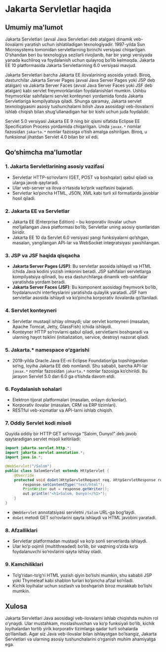 # Jakarta Servletlar haqida

## Umumiy ma'lumot

Jakarta Servletlari (avval Java Servletlari deb atalgan) dinamik veb-ilovalarni yaratish uchun ishlatiladigan texnologiyadir. 1997-yilda Sun Microsystems tomonidan servletlarning birinchi versiyasi chiqarilgan. O‘shandan beri bu texnologiya sezilarli rivojlanib, har bir yangi versiyada yanada kuchliroq va foydalanish uchun qulayroq bo‘lib kelmoqda. Jakarta EE 10 platformasida Jakarta Servletlarining 6.0 versiyasi mavjud.

Jakarta Servletlari barcha Jakarta EE ilovalarining asosida yotadi. Biroq, dasturchilar Jakarta Server Pages (avval Java Server Pages yoki JSP deb atalgan) va Jakarta Server Faces (avval Java Server Faces yoki JSF deb atalgan) kabi servlet freymvorklaridan foydalanishlari mumkin. Ushbu freymvorklar sahifalarni servlet konteyneri yordamida fonda Jakarta Servletlariga kompilyatsiya qiladi. Shunga qaramay, Jakarta servlet texnologiyasini asosiy tushunchalarni bilish Java asosidagi veb-ilovalarni ishlab chiqish bilan shug‘ullanadigan har bir kishi uchun juda foydalidir.

Servlet 5.0 versiyasi Jakarta EE 9 ning bir qismi sifatida Eclipse EE Specification Process yordamida chiqarilgan. Unda `javax.*` nomlar fazosidan `jakarta.*` nomlar fazosiga o‘tish amalga oshirilgan. Biroq, u funksional jihatdan Servlet 4.0 bilan bir xil edi.

## Qo‘shimcha ma'lumotlar

### 1. Jakarta Servletlarining asosiy vazifasi
- Servletlar HTTP-so‘rovlarni (GET, POST va boshqalar) qabul qiladi va ularga javob qaytaradi.
- Ular veb-server va ilova o‘rtasida ko‘prik vazifasini bajaradi.
- Servletlar ko‘pincha HTML, JSON, XML kabi turli xil formatlarda javoblar hosil qiladi.

### 2. Jakarta EE va Servletlar
- Jakarta EE (Enterprise Edition) – bu korporativ ilovalar uchun mo‘ljallangan Java platformasi bo‘lib, Servletlar uning asosiy qismlaridan biridir.
- Jakarta EE 10 da Servlet 6.0 versiyasi yangi funksiyalarni qo‘shgan, masalan, yangilangan API-lar va WebSocket integratsiyasi yaxshilangan.

### 3. JSP va JSF haqida qisqacha
- **Jakarta Server Pages (JSP)**: Bu servletlar asosida ishlaydi va HTML ichida Java kodini yozish imkonini beradi. JSP sahifalari servletlarga kompilyatsiya qilinadi, bu esa dasturchilarga dinamik veb-sahifalar yaratishda yordam beradi.
- **Jakarta Server Faces (JSF)**: Bu komponent asosidagi freymvork bo‘lib, foydalanuvchi interfeyslarini yaratishda qulaylik yaratadi. JSF ham servletlar asosida ishlaydi va ko‘pincha korporativ ilovalarda qo‘llaniladi.

### 4. Servlet konteyneri
- Servletlar mustaqil ishlay olmaydi; ular servlet konteyneri (masalan, Apache Tomcat, Jetty, GlassFish) ichida ishlaydi.
- Konteyner HTTP so‘rovlarni qabul qiladi, servletlarni boshqaradi va ularning hayot tsiklini (initialization, service, destroy) nazorat qiladi.

### 5. Jakarta.* namespace o‘zgarishi
- 2019-yilda Oracle Java EE-ni Eclipse Foundation’ga topshirgandan so‘ng, loyiha Jakarta EE deb nomlandi. Shu sababli, barcha API-lar `javax.*` nomlar fazosidan `jakarta.*` nomlar fazosiga ko‘chirildi. Bu jarayon Servlet 5.0 dan 6.0 ga o‘tishda davom etdi.

### 6. Foydalanish sohalari
- Elektron tijorat platformalari (masalan, onlayn do‘konlar).
- Korporativ ilovalar (masalan, CRM va ERP tizimlari).
- RESTful veb-xizmatlar va API-larni ishlab chiqish.

### 7. Oddiy Servlet kodi misoli
Quyida oddiy bir HTTP GET so‘roviga “Salom, Dunyo!” deb javob qaytaradigan servlet misoli keltiriladi:

```java
import jakarta.servlet.http.*;
import jakarta.servlet.annotation.*;
import java.io.*;

@WebServlet("/Salom")
public class SalomServlet extends HttpServlet {
    @Override
    protected void doGet(HttpServletRequest req, HttpServletResponse resp) throws ServletException {
        response.setContentType("text/html");
        PrintWriter out = response.getWriter();
        out.println("<h1>Salom, Dunyo!</h1>");
    }
}
```

- `@WebServlet` annotatsiyasi servletni `/Salom` URL-ga bog‘laydi.
- `doGet` metodi GET so‘rovlarini qayta ishlaydi va HTML javobini yaratadi.

### 8. Afzalliklari
- Servletlar platformadan mustaqil va ko‘p sonli serverlarda ishlaydi.
- Ular ko‘p oqimli (multithreaded) bo‘lib, bir vaqtning o‘zida ko‘p foydalanuvchi so‘rovlarini qayta ishlay oladi.

### 9. Kamchiliklari
- To‘g‘ridan-to‘g‘ri HTML yozish qiyin bo‘lishi mumkin, shu sababli JSP yoki Thymeleaf kabi shablon turlari ko‘pincha afzal ko‘riladi.
- Kichik loyihalar uchun sozlash va boshqarish biroz murakkab bo‘lishi mumkin.

## Xulosa
Jakarta Servletlari Java asosidagi veb-ilovalarni ishlab chiqishda muhim rol o‘ynaydi. Ular mustahkam, moslashuvchan va ko‘p funksiyali bo‘lib, kichik loyihalardan tortib yirik korporativ tizimlarga qadar turli sohalarda qo‘llaniladi. Agar siz Java veb-ilovalar bilan ishlayotgan bo‘lsangiz, Jakarta Servletlari va ularning asosiy tushunchalarini o‘rganish muhim ahamiyatga ega.


